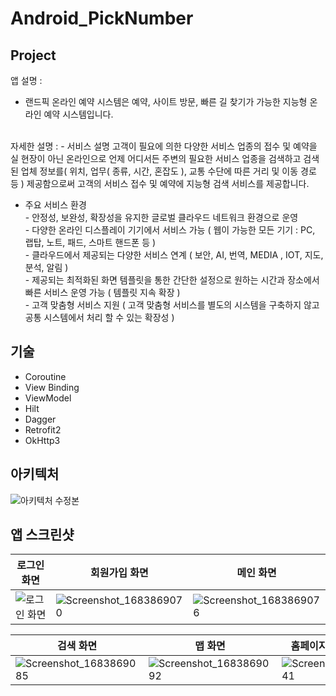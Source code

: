 # Android_PickNumber

## Project
앱 설명 : 
  - 랜드픽 온라인 예약 시스템은 예약, 사이트 방문, 빠른 길 찾기가 가능한 지능형 온라인 예약 시스템입니다.
<br>
자세한 설명 : 
  - 서비스 설명
    고객이 필요에 의한 다양한 서비스 업종의 접수 및 예약을
    실 현장이 아닌 온라인으로 언제 어디서든 주변의 필요한 서비스 업종을 검색하고
    검색된 업체 정보를( 위치, 업무( 종류, 시간, 혼잡도 ), 교통 수단에 따른 거리 및 이동 경로 등 ) 제공함으로써
    고객의 서비스 접수 및 예약에 지능형 검색 서비스를 제공합니다.

  - 주요 서비스 환경
    <br> - 안정성, 보완성, 확장성을 유지한 글로벌 클라우드 네트워크 환경으로 운영
    <br> - 다양한 온라인 디스플레이 기기에서 서비스 가능 ( 웹이 가능한 모든 기기 : PC, 랩탑, 노트, 패드, 스마트 핸드폰 등  )
    <br> - 클라우드에서 제공되는 다양한 서비스 연계 ( 보안, AI, 번역, MEDIA , IOT, 지도, 분석, 알림 )
    <br> - 제공되는 최적화된 화면 템플릿을 통한 간단한 설정으로 원하는 시간과 장소에서 빠른 서비스 운영 가능 ( 템플릿 지속 확장 )
    <br> - 고객 맞춤형 서비스 지원 ( 고객 맞춤형 서비스를 별도의 시스템을 구축하지 않고 공통 시스템에서 처리 할 수 있는 확장성 )
 

## 기술
- Coroutine
- View Binding
- ViewModel
- Hilt
- Dagger
- Retrofit2
- OkHttp3

## 아키텍처 
![아키텍처 수정본](https://user-images.githubusercontent.com/58154638/229753757-1f7cccc5-772e-4560-8e8b-a9b3c97c3b74.jpeg)

## 앱 스크린샷
|로그인 화면|회원가입 화면|메인 화면|
|------|---|---|
|![로그인 화면](https://github.com/HSU-Didimdol/Android_PickNumber/assets/58154638/91aa2b9e-40f8-421a-90da-4d82e1f6c481)|![Screenshot_1683869070](https://github.com/HSU-Didimdol/Android_PickNumber/assets/58154638/5d1cbc8c-2799-48a9-86ad-41406ba269db)|![Screenshot_1683869076](https://github.com/HSU-Didimdol/Android_PickNumber/assets/58154638/4c5348d0-ec1b-4bf5-9460-eb88fa391749)|

|검색 화면|맵 화면|홈페이지(금리 안내) 화면|
|------|---|---|
|![Screenshot_1683869085](https://github.com/HSU-Didimdol/Android_PickNumber/assets/58154638/e22756b8-f54e-42ac-9ad6-6d2b720a544d)|![Screenshot_1683869092](https://github.com/HSU-Didimdol/Android_PickNumber/assets/58154638/66121fe0-11cd-40f1-83bb-6e273424bdd2)|![Screenshot_1683870041](https://github.com/HSU-Didimdol/Android_PickNumber/assets/58154638/3701a408-3ef9-47d5-9f30-0b8c539b64f4)|

